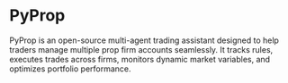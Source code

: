 # PyProp
PyProp is an open-source multi-agent trading assistant designed to help traders manage multiple prop firm accounts seamlessly. It tracks rules, executes trades across firms, monitors dynamic market variables, and optimizes portfolio performance.
